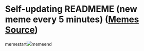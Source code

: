 # Self-updating READMEME (new meme every 5 minutes) ([Memes Source](https://bramses.notion.site/a49c1e962b7646879176ac3b327b6533?v=4d1eda54b170483cb03a40f257231764))

memestart![](https://www.notion.so/image/https%3A%2F%2Fs3-us-west-2.amazonaws.com%2Fsecure.notion-static.com%2F6d8f331d-ff20-4268-a6aa-a2e7d698d24f%2F8439D69A-4297-4A2B-A7C7-8610872EFF4A.jpeg?table=block&id=75501968-5e39-4d52-9db9-747c9a085285&cache=v2)memeend
